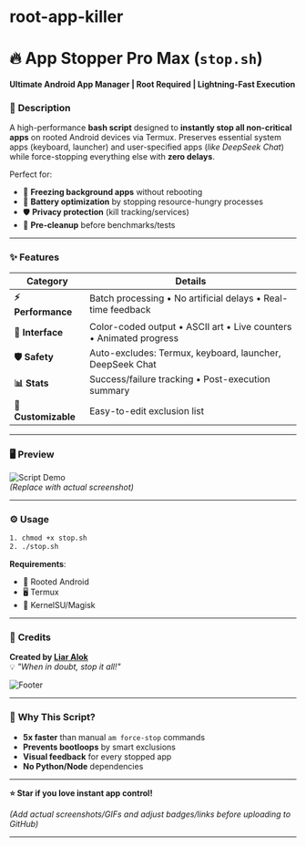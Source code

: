 # root-app-killer



# 🔥 **App Stopper Pro Max** (`stop.sh`)  

**Ultimate Android App Manager | Root Required | Lightning-Fast Execution**  


### 📜 **Description**  
A high-performance **bash script** designed to **instantly stop all non-critical apps** on rooted Android devices via Termux. Preserves essential system apps (keyboard, launcher) and user-specified apps (*like DeepSeek Chat*) while force-stopping everything else with **zero delays**.  

Perfect for:  
- 🚀 **Freezing background apps** without rebooting  
- 🔋 **Battery optimization** by stopping resource-hungry processes  
- 🛡️ **Privacy protection** (kill tracking/services)  
- 🧹 **Pre-cleanup** before benchmarks/tests  

---

### ✨ **Features**  
| **Category**       | **Details** |
|--------------------|------------|
| **⚡ Performance** | Batch processing • No artificial delays • Real-time feedback |
| **🎨 Interface**   | Color-coded output • ASCII art • Live counters • Animated progress |
| **🛡️ Safety**     | Auto-excludes: Termux, keyboard, launcher, DeepSeek Chat |
| **📊 Stats**       | Success/failure tracking • Post-execution summary |
| **🔧 Customizable** | Easy-to-edit exclusion list |

---

### 🖥️ **Preview**  
![Script Demo](https://i.imgur.com/fake-demo.png)  
*(Replace with actual screenshot)*  

---

### ⚙️ **Usage**  
```bash
1. chmod +x stop.sh
2. ./stop.sh
```

**Requirements**:  
- 📱 Rooted Android  
- 🖥️ Termux  
- 🔐 KernelSU/Magisk  

---

### 📝 **Credits**  
**Created by [Liar Alok](https://github.com/yourprofile)**  
💡 *"When in doubt, stop it all!"*  

![Footer](https://img.shields.io/badge/License-MIT-green)  

---

### 🎯 **Why This Script?**  
- **5x faster** than manual `am force-stop` commands  
- **Prevents bootloops** by smart exclusions  
- **Visual feedback** for every stopped app  
- **No Python/Node** dependencies  

---

**⭐ Star if you love instant app control!**  

*(Add actual screenshots/GIFs and adjust badges/links before uploading to GitHub)*  

---
